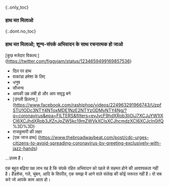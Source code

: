 {:.only_toc} 
 ### हाथ मत मिलाओ

 {:.dont.no_toc} 
 ### हाथ मत मिलाओ; शून्य-संपर्क अभिवादन के साथ रचनात्मक हो जाओ 

 [कुछ मजेदार विकल्प:] (https://twitter.com/figgyjam/status/1234659499169857536) 

 - दिल पर हाथ 
 - वाकांडा हमेशा के लिए 
 - धनुष 
 - सौजन्य 
 - आपकी उम्र लंबी हो और आप समृद्ध बने 
 - [उंगली हिलाना,] (https://www.facebook.com/rashiphop/videos/224963291966743/UzpfSTU1ODc3NTY4NToxMDE1NzE2NTYzODMyNTY4Ng/?q=coronavirus&epa=FILTERS&filters=eyJycF9hdXRob3IiOiJ7XCJuYW1lXCI6XCJhdXRob3JfZnJpZW5kc19mZWVkXCIsXCJhcmdzXCI6XCJcIn0ifQ %3D%3D) 
 - राजकुमारी की लहर 
 - [एक जाज हाथ] (https://www.thebroadwaybeat.com/post/cdc-urges-citizens-to-avoid-spreading-coronavirus-by-greeting-exclusively-with-jazz-hands) 

 ...उत्तम हैं। 

 एक बहुत बढ़िया पक्ष लाभ यह है कि संपर्क रहित अभिवादन को पहले से सहमत होने की आवश्यकता नहीं है। हैंडशेक, गले, चुंबन, आदि के विपरीत, एक समझ में आने वाले संलेख की कोई जरूरत नहीं है। वो  सब करे जो आपके काम आता हो। 
